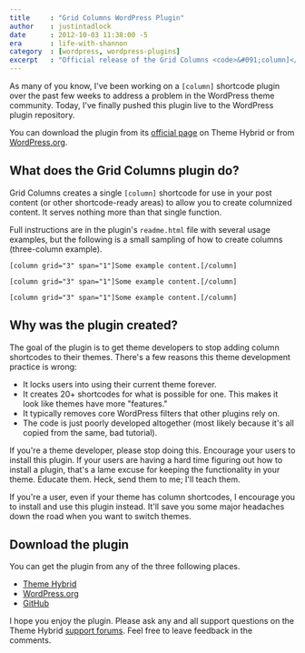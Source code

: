 ```yaml
---
title     : "Grid Columns WordPress Plugin"
author    : justintadlock
date      : 2012-10-03 11:38:00 -5
era       : life-with-shannon
category  : [wordpress, wordpress-plugins]
excerpt   : "Official release of the Grid Columns <code>&#091;column]</code> shortcode plugin."
---
```


As many of you know, I've been working on a <code>&#091;column]</code> shortcode plugin over the past few weeks to address a problem in the WordPress theme community.  Today, I've finally pushed this plugin live to the WordPress plugin repository.

You can download the plugin from its <a href="http://themehybrid.com/plugins/grid-columns" title="Grid Columns WordPress plugin">official page</a> on Theme Hybrid or from <a href="http://wordpress.org/extend/plugins/grid-columns" title="WordPress plugin repository: Grid Columns">WordPress.org</a>.

## What does the Grid Columns plugin do?

Grid Columns creates a single <code>&#091;column]</code> shortcode for use in your post content (or other shortcode-ready areas) to allow you to create columnized content.  It serves nothing more than that single function.

Full instructions are in the plugin's <code>readme.html</code> file with several usage examples, but the following is a small sampling of how to create columns (three-column example).

<pre><code>&#091;column grid="3" span="1"]Some example content.&#091;/column]

&#091;column grid="3" span="1"]Some example content.&#091;/column]

&#091;column grid="3" span="1"]Some example content.&#091;/column]</code></pre>

## Why was the plugin created?

The goal of the plugin is to get theme developers to stop adding column shortcodes to their themes.  There's a few reasons this theme development practice is wrong:

<ul>
	<li>It locks users into using their current theme forever.</li>
	<li>It creates 20+ shortcodes for what is possible for one.  This makes it look like themes have more "features."</li>
	<li>It typically removes core WordPress filters that other plugins rely on.</li>
	<li>The code is just poorly developed altogether (most likely because it's all copied from the same, bad tutorial).</li>
</ul>

If you're a theme developer, please stop doing this.  Encourage your users to install this plugin.  If your users are having a hard time figuring out how to install a plugin, that's a lame excuse for keeping the functionality in your theme.  Educate them.  Heck, send them to me; I'll teach them.

If you're a user, even if your theme has column shortcodes, I encourage you to install and use this plugin instead.  It'll save you some major headaches down the road when you want to switch themes.

## Download the plugin

You can get the plugin from any of the three following places.

<ul>
	<li><a href="http://themehybrid.com/plugins/grid-columns" title="Grid Columns WordPress plugin">Theme Hybrid</a></li>
	<li><a href="http://wordpress.org/extend/plugins/grid-columns" title="WordPress plugin repository: Grid Columns">WordPress.org</a></li>
	<li><a href="https://github.com/justintadlock/grid-columns" title="GitHub: Grid Columns">GitHub</a></li>
</ul>

I hope you enjoy the plugin.  Please ask any and all support questions on the Theme Hybrid <a href="http://themehybrid.com/support" title="Theme Hybrid support forums">support forums</a>.  Feel free to leave feedback in the comments.
